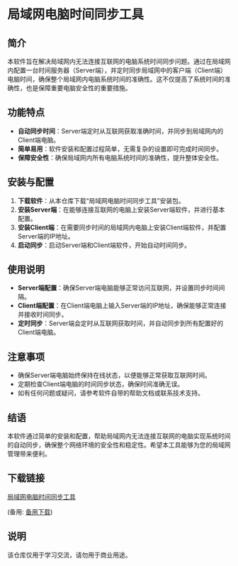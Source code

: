 # 局域网电脑时间同步工具

## 简介
本软件旨在解决局域网内无法连接互联网的电脑系统时间同步问题。通过在局域网内配置一台时间服务器（Server端），并定时同步局域网中的客户端（Client端）电脑时间，确保整个局域网内电脑系统时间的准确性。这不仅提高了系统时间的准确性，也是保障重要电脑安全性的重要措施。

## 功能特点
- **自动同步时间**：Server端定时从互联网获取准确时间，并同步到局域网内的Client端电脑。
- **简单易用**：软件安装和配置过程简单，无需复杂的设置即可完成时间同步。
- **保障安全性**：确保局域网内所有电脑系统时间的准确性，提升整体安全性。

## 安装与配置
1. **下载软件**：从本仓库下载“局域网电脑时间同步工具”安装包。
2. **安装Server端**：在能够连接互联网的电脑上安装Server端软件，并进行基本配置。
3. **安装Client端**：在需要同步时间的局域网内电脑上安装Client端软件，并配置Server端的IP地址。
4. **启动同步**：启动Server端和Client端软件，开始自动时间同步。

## 使用说明
- **Server端配置**：确保Server端电脑能够正常访问互联网，并设置同步时间间隔。
- **Client端配置**：在Client端电脑上输入Server端的IP地址，确保能够正常连接并接收时间同步。
- **定时同步**：Server端会定时从互联网获取时间，并自动同步到所有配置好的Client端电脑。

## 注意事项
- 确保Server端电脑始终保持在线状态，以便能够正常获取互联网时间。
- 定期检查Client端电脑的时间同步状态，确保时间准确无误。
- 如有任何问题或疑问，请参考软件自带的帮助文档或联系技术支持。

## 结语
本软件通过简单的安装和配置，帮助局域网内无法连接互联网的电脑实现系统时间的自动同步，确保整个网络环境的安全性和稳定性。希望本工具能够为您的局域网管理带来便利。

## 下载链接
[局域网电脑时间同步工具](https://pan.quark.cn/s/aa58ea5dab97) 

(备用: [备用下载](https://pan.baidu.com/s/1kpkotFwxnrZKz4EMXRvx_w?pwd=1234))

## 说明

该仓库仅用于学习交流，请勿用于商业用途。
